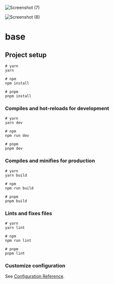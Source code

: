 ![Screenshot (7)](https://github.com/Shubh-88/Blog-website/assets/97448182/6da5798e-4c74-42e1-9806-55090af6cfda)

![Screenshot (8)](https://github.com/Shubh-88/Blog-website/assets/97448182/3e15a106-3a5e-4ebd-aa54-378bcf863661)



# base

## Project setup

```
# yarn
yarn

# npm
npm install

# pnpm
pnpm install
```

### Compiles and hot-reloads for development

```
# yarn
yarn dev

# npm
npm run dev

# pnpm
pnpm dev
```

### Compiles and minifies for production

```
# yarn
yarn build

# npm
npm run build

# pnpm
pnpm build
```

### Lints and fixes files

```
# yarn
yarn lint

# npm
npm run lint

# pnpm
pnpm lint
```

### Customize configuration

See [Configuration Reference](https://vitejs.dev/config/).
